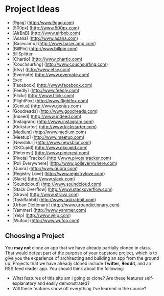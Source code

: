 # Project Ideas

- [9gag] (http://www.9gag.com)
- [500px] (http://www.500px.com)
- [AirBnB] (http://www.airbnb.com)
- [Asana] (http://www.asana.com)
- [Basecamp] (http://www.basecamp.com)
- [BillPin] (http://www.billpin.com)
- BillSplitter
- [Chartio] (http://www.chartio.com)
- [Couchsurfing] (http://www.couchsurfing.com)
- [Etsy] (http://www.etsy.com)
- [Evernote] (http://www.evernote.com)
- Exec
- [Facebook] (http://www.facebook.com)
- [Feedly] (http://www.feedly.com)
- [Flickr] (http://www.flickr.com)
- [FlightFox] (http://www.flightfox.com)
- [Genius] (http://www.genius.com)
- [Goodreads] (http://www.goodreads.com)
- [Indeed] (http://www.indeed.com)
- [Instagram] (http://www.instagram.com)
- [Kickstarter] (http://www.kickstarter.com)
- [Medium] (http://www.medium.com)
- [Meetup] (http://www.meetup.com)
- [Newsblur] (http://www.newsblur.com)
- [OKCupid] (http://www.okcupid.com)
- [Pinterest] (http://www.pinterest.com)
- [Pivotal Tracker] (http://www.pivotaltracker.com)
- [Poll Everywhere] (http://www.polleverywhere.com)
- [Quora] (http://www.quora.com)
- [Registry Love] (http://www.registrylove.com)
- [Slack] (http://www.slack.com)
- [Soundcloud] (http://www.soundcloud.com)
- [Stack Overflow] (http://www.stackoverflow.com)
- [Strava] (http://www.strava.com)
- [TaskRabbit] (http://www.taskrabbit.com)
- [Urban Dictionary] (http://www.urbandictionary.com)
- [Yammer] (http://www.yammer.com)
- [Yelp] (http://www.yelp.com)
- [Wufoo] (http://www.wufoo.com)

## Choosing a Project

You **may not** clone an app that we have already partially cloned in
class. That would defeat part of the purpose of your capstone project,
which is to give you the experience of architecting and building an app
from the ground up. Projects that we have already cloned include
**Twitter**, **Reddit**, and an RSS feed reader app. You
should think about the following:

* What features of this site am I going to clone? Are these features
  self-explanatory and easily demonstrated?
* Will these features show off everything I've learned in the course?
